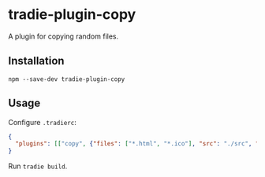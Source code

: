 # tradie-plugin-copy

A plugin for copying random files.

## Installation

    npm --save-dev tradie-plugin-copy

## Usage

Configure `.tradierc`:

```json
{
  "plugins": [["copy", {"files": ["*.html", "*.ico"], "src": "./src", "dest": "./dist"}]]
}
```

Run `tradie build`.